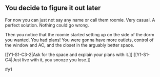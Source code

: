 ## You decide to figure it out later
For now you can just not say any name or call them roomie.
Very casual. A perfect solution. Nothing could go wrong.

Then you notice that the roomie started setting up on the side of the dorm you wanted. You had plans! 
You were gonna have more outlets, control of the window and AC, and the closet in the arguably better space. 

[[Y1-S1-C3-2|Ask for the space and explain your plans with it.]]
[[Y1-S1-C4|Just live with it, you snooze you lose.]]

#y1